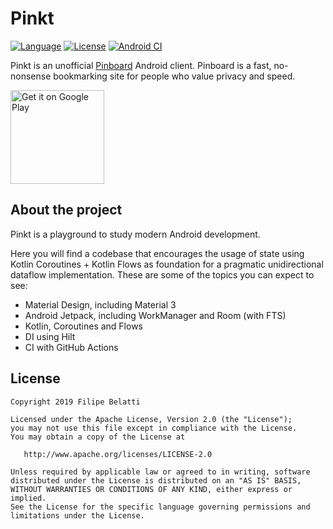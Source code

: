 Pinkt
=====

[![Language](https://img.shields.io/badge/language-kotlin-brightgreen.svg)](https://www.github.com/fibelatti/pinboard-kotlin)
[![License](https://img.shields.io/badge/License-Apache%202.0-blue.svg)](https://opensource.org/licenses/Apache-2.0)
[![Android CI](https://github.com/fibelatti/pinboard-kotlin/workflows/Android%20CI/badge.svg)](https://github.com/fibelatti/pinboard-kotlin/actions?query=workflow%3A%22Android+CI%22)

Pinkt is an unofficial [Pinboard](http://pinboard.in/) Android client. Pinboard is a fast, no-nonsense bookmarking site for people who value privacy and speed.

<a href='https://play.google.com/store/apps/details?id=com.fibelatti.pinboard'><img alt='Get it on Google Play' src='https://play.google.com/intl/en_us/badges/images/generic/en_badge_web_generic.png' width='150' /></a>

About the project
--------

Pinkt is a playground to study modern Android development.

Here you will find a codebase that encourages the usage of state using Kotlin Coroutines + Kotlin Flows as foundation for a pragmatic unidirectional dataflow implementation. These are some of the topics you can expect to see:
- Material Design, including Material 3
- Android Jetpack, including WorkManager and Room (with FTS)
- Kotlin, Coroutines and Flows
- DI using Hilt
- CI with GitHub Actions

License
--------

    Copyright 2019 Filipe Belatti

    Licensed under the Apache License, Version 2.0 (the "License");
    you may not use this file except in compliance with the License.
    You may obtain a copy of the License at

       http://www.apache.org/licenses/LICENSE-2.0

    Unless required by applicable law or agreed to in writing, software
    distributed under the License is distributed on an "AS IS" BASIS,
    WITHOUT WARRANTIES OR CONDITIONS OF ANY KIND, either express or implied.
    See the License for the specific language governing permissions and
    limitations under the License.
